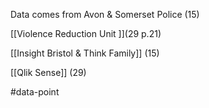 Data comes from Avon & Somerset Police (15) 

[[Violence Reduction Unit ]](29 p.21)

[[Insight Bristol & Think Family]] (15)

[[Qlik Sense]] (29)

#data-point